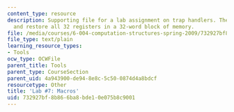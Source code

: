 ```yaml
---
content_type: resource
description: Supporting file for a lab assignment on trap handlers. These macros save
  and restore all 32 registers in a 32-word block of memory.
file: /media/courses/6-004-computation-structures-spring-2009/732927bf8b866ba8bde10e075b8c9001_lab7macros.uasm
file_type: text/plain
learning_resource_types:
- Tools
ocw_type: OCWFile
parent_title: Tools
parent_type: CourseSection
parent_uid: 4a943900-de94-8e8c-5c50-0874d4a8bdcf
resourcetype: Other
title: 'Lab #7: Macros'
uid: 732927bf-8b86-6ba8-bde1-0e075b8c9001
---
```

